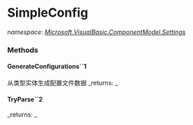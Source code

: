 ﻿
# SimpleConfig
_namespace: [Microsoft.VisualBasic.ComponentModel.Settings](N-Microsoft.VisualBasic.ComponentModel.Settings.md)_



### Methods

#### GenerateConfigurations``1
从类型实体生成配置文件数据
_returns: _
#### TryParse``2

_returns: _



